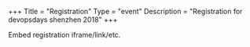 +++
Title = "Registration"
Type = "event"
Description = "Registration for devopsdays shenzhen 2018"
+++

<div style="width:100%; text-align:left;">

Embed registration iframe/link/etc.
</div></div>
</div>
